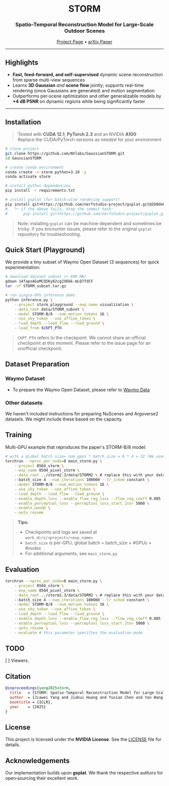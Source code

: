 <div align="center">

# **STORM**  
### Spatio-Temporal Reconstruction Model for Large-Scale Outdoor Scenes  

[Project Page](https://jiawei-yang.github.io/STORM/) • [arXiv Paper](https://arxiv.org/abs/2501.00602)
</div>

---

## Highlights
* **Fast, feed-forward, and self-supervised** dynamic scene reconstruction from sparse multi-view sequences
* Learns **3D Gaussian** *and* **scene flow** jointly; supports real-time rendering (once Gaussians are generated) and motion segmentation
* Outperforms per‑scene optimization and other generalizable models by **+4 dB PSNR** on dynamic regions while being significantly faster

---

## Installation
> Tested with **CUDA 12.1**, **PyTorch 2.3** and an NVIDIA **A100**  
> Replace the CUDA/PyTorch versions as needed for your environment

```bash
# clone project
git clone https://github.com/NVlabs/GaussianSTORM.git
cd GaussianSTORM

# create conda environment
conda create -n storm python=3.10 -y
conda activate storm

# install python dependencies
pip install -r requirements.txt

# install gsplat (for batch-wise rendering support)
pip install git+https://github.com/nerfstudio-project/gsplat.git@2b0de894232d21e8963179a7bbbd315f27c52c9c
#   └─ if the above fails, drop the commit hash:
#       pip install git+https://github.com/nerfstudio-project/gsplat.git
```
> Note: installing `gsplat` can be machine-dependent and sometimes be tricky. if you encounter issues, please refer to the original `gsplat` repository for troubleshooting.

## Quick Start (Playground)

We provide a tiny subset of Waymo Open Dataset (3 sequences) for quick experimentation:

```bash
# download dataset subset (≈ 600 MB)
gdown 14fapsAGoMCQ5Ky82cg2X6bk-mLQ7fdCF
tar -xf STORM_subset.tar.gz
```

```bash
# run single-GPU inference demo
python inference.py \
    --project storm_playground --exp_name visualization \
    --data_root data/STORM_subset \
    --model STORM-B/8 --num_motion_tokens 16 \
    --use_sky_token --use_affine_token \
    --load_depth --load_flow --load_ground \
    --load_from $CKPT_PTH
```
> `CKPT_PTH` refers to the checkpoint. We cannot share an official checkpoint at this moment. Please refer to the issue page for an unofficial checkpoint.

## Dataset Preparation

### Waymo Dataset
- To prepare the Waymo Open Dataset, please refer to [Waymo Data](docs/WAYMO.md)

### Other datasets
We haven't included instructions for preparing NuScenes and Argoverse2 datasets. We might include these based on the capacity.

## Training

Multi-GPU example that reproduces the paper's STORM-B/8 model:

```bash
# with a global batch size= num_gpus * batch_size = 8 * 4 = 32 (We used 64 global batch size for main experiments)
torchrun --nproc_per_node=8 main_storm.py \
    --project 0504_storm \
    --exp_name 0504_pixel_storm \
    --data_root ../storm2.3/data/STORM2 \ # replace this with your data root.
    --batch_size 4 --num_iterations 100000 --lr_sched constant \
    --model STORM-B/8 --num_motion_tokens 16 \
    --use_sky_token --use_affine_token \
    --load_depth --load_flow --load_ground \
    --enable_depth_loss --enable_flow_reg_loss --flow_reg_coeff 0.005 --enable_sky_opacity_loss \
    --enable_perceptual_loss --perceptual_loss_start_iter 5000 \
    --enable_wandb \
    --auto_resume
```

> **Tips:**
> - Checkpoints and logs are saved at `work_dirs/<project>/<exp_name>`
> - `batch_size` is per-GPU; global batch = batch_size × #GPUs × #nodes
> - For additional arguments, see `main_storm.py`

## Evaluation

```bash
torchrun --nproc_per_node=8 main_storm.py \
    --project 0504_storm \
    --exp_name 0504_pixel_storm \
    --data_root ../storm2.3/data/STORM2 \ # replace this with your data root.
    --batch_size 4 --num_iterations 100000 --lr_sched constant \
    --model STORM-B/8 --num_motion_tokens 16 \
    --use_sky_token --use_affine_token \
    --load_depth --load_flow --load_ground \
    --enable_depth_loss --enable_flow_reg_loss --flow_reg_coeff 0.005 --enable_sky_opacity_loss \
    --enable_perceptual_loss --perceptual_loss_start_iter 5000 \
    --auto_resume \
    --evaluate # this parameter specifies the evaluation mode
```
## TODO
[ ]  Viewers.


## Citation

```bibtex
@inproceedings{yang2025storm,
  title   = {STORM: Spatio-Temporal Reconstruction Model for Large-Scale Outdoor Scenes},
  author  = {Jiawei Yang and Jiahui Huang and Yuxiao Chen and Yan Wang and Boyi Li and Yurong You and Maximilian Igl and Apoorva Sharma and Peter Karkus and Danfei Xu and Boris Ivanovic and Yue Wang and Marco Pavone},
  booktitle = {ICLR},
  year    = {2025}
}
```

## License

This project is licensed under the **NVIDIA License**. See the [LICENSE](LICENSE) file for details.

## Acknowledgements

Our implementation builds upon **gsplat**.
We thank the respective authors for open‑sourcing their excellent work.


